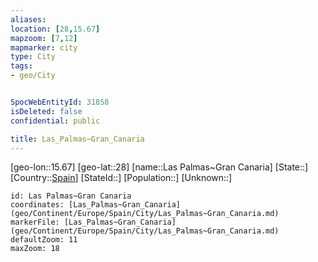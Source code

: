 ```yaml
---
aliases: 
location: [28,15.67]
mapzoom: [7,12] 
mapmarker: city 
type: City
tags:
- geo/City


SpocWebEntityId: 31858
isDeleted: false
confidential: public

title: Las_Palmas~Gran_Canaria
---
```

[geo-lon::15.67]
[geo-lat::28]
[name::Las Palmas~Gran Canaria]
[State::]
[Country::[Spain](geo/Continent/Europe/Spain.md)]
[StateId::]
[Population::]
[Unknown::]


```leaflet
id: Las Palmas~Gran Canaria
coordinates: [Las_Palmas~Gran_Canaria](geo/Continent/Europe/Spain/City/Las_Palmas~Gran_Canaria.md)
markerFile: [Las_Palmas~Gran_Canaria](geo/Continent/Europe/Spain/City/Las_Palmas~Gran_Canaria.md)
defaultZoom: 11 
maxZoom: 18
```



